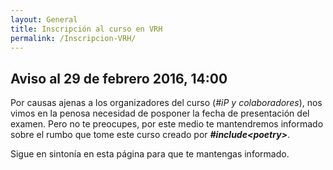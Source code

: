 ```yaml
---
layout: General
title: Inscripción al curso en VRH
permalink: /Inscripcion-VRH/
---
```


## Aviso al 29 de febrero 2016, 14:00

Por causas ajenas a los organizadores del curso (*#iP y colaboradores*), nos vimos en la penosa necesidad de posponer la fecha de presentación del examen. Pero no te preocupes, por este medio te mantendremos informado sobre el rumbo que tome este curso creado por ***#include\<poetry>***.

Sigue en sintonía en esta página para que te mantengas informado.
